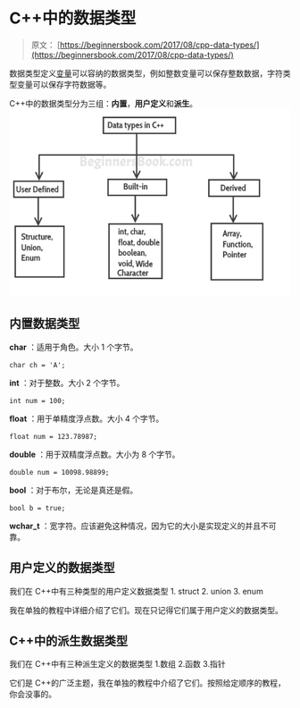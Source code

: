 # C++中的数据类型

> 原文： [https://beginnersbook.com/2017/08/cpp-data-types/](https://beginnersbook.com/2017/08/cpp-data-types/)

数据类型定义[变量](https://beginnersbook.com/2017/08/cpp-variables/)可以容纳的数据类型，例如整数变量可以保存整数数据，字符类型变量可以保存字符数据等。

C++中的数据类型分为三组：**内置**，**用户定义**和**派生**。
![data types in c++](img/1843e64834cf65bbc034a71dc78d4b22.jpg)

## 内置数据类型

**char** ：适用于角色。大小 1 个字节。

```
char ch = 'A';
```

**int** ：对于整数。大小 2 个字节。

```
int num = 100;
```

**float** ：用于单精度浮点数。大小 4 个字节。

```
float num = 123.78987;
```

**double** ：用于双精度浮点数。大小为 8 个字节。

```
double num = 10098.98899;
```

**bool** ：对于布尔，无论是真还是假。

```
bool b = true;
```

**wchar_t** ：宽字符。应该避免这种情况，因为它的大小是实现定义的并且不可靠。

## 用户定义的数据类型

我们在 C++中有三种类型的用户定义数据类型
1\. struct
2\. union
3\. enum

我在单独的教程中详细介绍了它们。现在只记得它们属于用户定义的数据类型。

## C++中的派生数据类型

我们在 C++中有三种派生定义的数据类型
1.数组
2.函数
3.指针

它们是 C++的广泛主题，我在单独的教程中介绍了它们。按照给定顺序的教程，你会没事的。